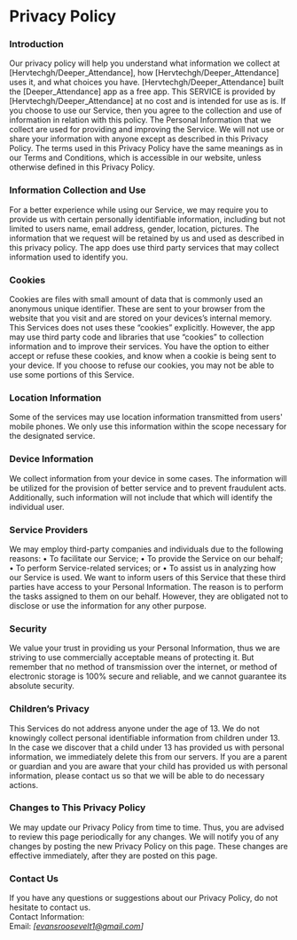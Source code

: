 # Privacy Policy
### Introduction
Our privacy policy will help you understand what information we collect at [Hervtechgh/Deeper_Attendance], 
how [Hervtechgh/Deeper_Attendance] uses it, and what choices you have. [Hervtechgh/Deeper_Attendance] built the [Deeper_Attendance] app as a free app. 
This SERVICE is provided by [Hervtechgh/Deeper_Attendance] at no cost and is intended for use as is. 
If you choose to use our Service, then you agree to the collection and use of information in relation with this policy. 
The Personal Information that we collect are used for providing and improving the Service. We will not use or share your information with anyone except as described in this Privacy Policy.
The terms used in this Privacy Policy have the same meanings as in our Terms and Conditions, which is accessible in our website, unless otherwise defined in this Privacy Policy.
### Information Collection and Use
For a better experience while using our Service, we may require you to provide us with certain personally identifiable information, including but not limited to users name, email address, gender, location, pictures. 
The information that we request will be retained by us and used as described in this privacy policy.
The app does use third party services that may collect information used to identify you.
### Cookies
Cookies are files with small amount of data that is commonly used an anonymous unique identifier. 
These are sent to your browser from the website that you visit and are stored on your devices’s internal memory.
This Services does not uses these “cookies” explicitly. However, the app may use third party code and libraries that use “cookies” to collection information and to improve their services. 
You have the option to either accept or refuse these cookies, and know when a cookie is being sent to your device. 
If you choose to refuse our cookies, you may not be able to use some portions of this Service.
### Location Information
Some of the services may use location information transmitted from users' mobile phones. We only use this information within the scope necessary for the designated service.
### Device Information
We collect information from your device in some cases. The information will be utilized for the provision of better service and to prevent fraudulent acts. 
Additionally, such information will not include that which will identify the individual user.
### Service Providers
We may employ third-party companies and individuals due to the following reasons:
•	To facilitate our Service;
•	To provide the Service on our behalf;
•	To perform Service-related services; or
•	To assist us in analyzing how our Service is used.
We want to inform users of this Service that these third parties have access to your Personal Information. The reason is to perform the tasks assigned to them on our behalf. 
However, they are obligated not to disclose or use the information for any other purpose.
### Security
We value your trust in providing us your Personal Information, thus we are striving to use commercially acceptable means of protecting it. 
But remember that no method of transmission over the internet, or method of electronic storage is 100% secure and reliable, and we cannot guarantee its absolute security.
### Children’s Privacy
This Services do not address anyone under the age of 13. We do not knowingly collect personal identifiable information from children under 13. 
In the case we discover that a child under 13 has provided us with personal information, we immediately delete this from our servers. 
If you are a parent or guardian and you are aware that your child has provided us with personal information, please contact us so that we will be able to do necessary actions.
### Changes to This Privacy Policy
We may update our Privacy Policy from time to time. Thus, you are advised to review this page periodically for any changes. We will notify you of any changes by posting the new Privacy Policy on this page. These changes are effective immediately, after they are posted on this page.
### Contact Us  
If you have any questions or suggestions about our Privacy Policy, do not hesitate to contact us.  
Contact Information:  
Email: *[evansroosevelt1@gmail.com]*  
